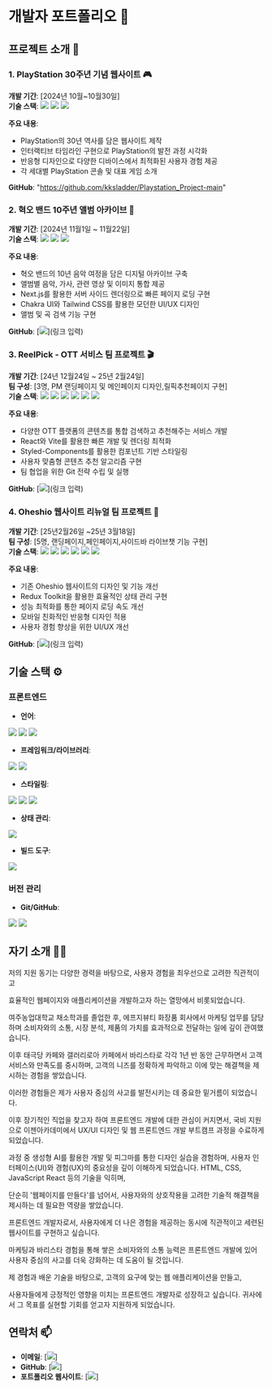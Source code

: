 # 개발자 포트폴리오 💼

## 프로젝트 소개 🚀

### 1. PlayStation 30주년 기념 웹사이트 🎮

**개발 기간**: [2024년 10월~10월30일]  
**기술 스택**: 
<img src="https://img.shields.io/badge/HTML5-E34F26?style=flat-square&logo=html5&logoColor=white"/>
<img src="https://img.shields.io/badge/CSS3-1572B6?style=flat-square&logo=css3&logoColor=white"/>
<img src="https://img.shields.io/badge/JavaScript-F7DF1E?style=flat-square&logo=javascript&logoColor=black"/>

**주요 내용**:
- PlayStation의 30년 역사를 담은 웹사이트 제작
- 인터랙티브 타임라인 구현으로 PlayStation의 발전 과정 시각화
- 반응형 디자인으로 다양한 디바이스에서 최적화된 사용자 경험 제공
- 각 세대별 PlayStation 콘솔 및 대표 게임 소개

**GitHub**: "https://github.com/kksladder/Playstation_Project-main"

### 2. 혁오 밴드 10주년 앨범 아카이브 🎵

**개발 기간**: [2024년 11월1일 ~ 11월22일]  
**기술 스택**: 
<img src="https://img.shields.io/badge/Next.js-000000?style=flat-square&logo=next.js&logoColor=white"/>
<img src="https://img.shields.io/badge/Tailwind_CSS-38B2AC?style=flat-square&logo=tailwind-css&logoColor=white"/>
<img src="https://img.shields.io/badge/Chakra_UI-319795?style=flat-square&logo=chakra-ui&logoColor=white"/>

**주요 내용**:
- 혁오 밴드의 10년 음악 여정을 담은 디지털 아카이브 구축
- 앨범별 음악, 가사, 관련 영상 및 이미지 통합 제공
- Next.js를 활용한 서버 사이드 렌더링으로 빠른 페이지 로딩 구현
- Chakra UI와 Tailwind CSS를 활용한 모던한 UI/UX 디자인
- 앨범 및 곡 검색 기능 구현

**GitHub**: [<img src="https://github.com/kksladder/Hyukoh_Archive"/>](링크 입력)

### 3. ReelPick - OTT 서비스 팀 프로젝트 🎬

**개발 기간**: [24년 12월24일 ~ 25년 2월24일]  
**팀 구성**: [3명, PM 랜딩페이지 및 메인페이지 디자인,릴픽추천페이지 구현]  
**기술 스택**: 
<img src="https://img.shields.io/badge/HTML5-E34F26?style=flat-square&logo=html5&logoColor=white"/>
<img src="https://img.shields.io/badge/CSS3-1572B6?style=flat-square&logo=css3&logoColor=white"/>
<img src="https://img.shields.io/badge/React-61DAFB?style=flat-square&logo=react&logoColor=black"/>
<img src="https://img.shields.io/badge/Vite-646CFF?style=flat-square&logo=vite&logoColor=white"/>
<img src="https://img.shields.io/badge/JavaScript-F7DF1E?style=flat-square&logo=javascript&logoColor=black"/>
<img src="https://img.shields.io/badge/styled--components-DB7093?style=flat-square&logo=styled-components&logoColor=white"/>

**주요 내용**:
- 다양한 OTT 플랫폼의 콘텐츠를 통합 검색하고 추천해주는 서비스 개발
- React와 Vite를 활용한 빠른 개발 및 렌더링 최적화
- Styled-Components를 활용한 컴포넌트 기반 스타일링
- 사용자 맞춤형 콘텐츠 추천 알고리즘 구현
- 팀 협업을 위한 Git 전략 수립 및 실행

**GitHub**: [<img src="https://github.com/kksladder/REELPICKott3"/>](링크 입력)

### 4. Oheshio 웹사이트 리뉴얼 팀 프로젝트 🌊

**개발 기간**: [25년2월26일 ~25년 3월18일]  
**팀 구성**: [5명, 랜딩페이지,페인페이지,사이드바 라이브챗 기능 구현]  
**기술 스택**: 
<img src="https://img.shields.io/badge/React-61DAFB?style=flat-square&logo=react&logoColor=black"/>
<img src="https://img.shields.io/badge/Vite-646CFF?style=flat-square&logo=vite&logoColor=white"/>
<img src="https://img.shields.io/badge/Redux--Toolkit-764ABC?style=flat-square&logo=redux&logoColor=white"/>
<img src="https://img.shields.io/badge/styled--components-DB7093?style=flat-square&logo=styled-components&logoColor=white"/>
<img src="https://img.shields.io/badge/JavaScript-F7DF1E?style=flat-square&logo=javascript&logoColor=black"/>
<img src="https://img.shields.io/badge/Tailwind_CSS-38B2AC?style=flat-square&logo=tailwind-css&logoColor=white"/>

**주요 내용**:
- 기존 Oheshio 웹사이트의 디자인 및 기능 개선
- Redux Toolkit을 활용한 효율적인 상태 관리 구현
- 성능 최적화를 통한 페이지 로딩 속도 개선
- 모바일 친화적인 반응형 디자인 적용
- 사용자 경험 향상을 위한 UI/UX 개선

**GitHub**: [<img src="https://github.com/kksladder/OHESHIO"/>](링크 입력)

## 기술 스택 ⚙️

### 프론트엔드
- **언어**: 
<img src="https://img.shields.io/badge/HTML5-E34F26?style=flat-square&logo=html5&logoColor=white"/>
<img src="https://img.shields.io/badge/CSS3-1572B6?style=flat-square&logo=css3&logoColor=white"/>
<img src="https://img.shields.io/badge/JavaScript-F7DF1E?style=flat-square&logo=javascript&logoColor=black"/>

- **프레임워크/라이브러리**: 
<img src="https://img.shields.io/badge/React-61DAFB?style=flat-square&logo=react&logoColor=black"/>
<img src="https://img.shields.io/badge/Next.js-000000?style=flat-square&logo=next.js&logoColor=white"/>

- **스타일링**: 
<img src="https://img.shields.io/badge/styled--components-DB7093?style=flat-square&logo=styled-components&logoColor=white"/>
<img src="https://img.shields.io/badge/Tailwind_CSS-38B2AC?style=flat-square&logo=tailwind-css&logoColor=white"/>
<img src="https://img.shields.io/badge/Chakra_UI-319795?style=flat-square&logo=chakra-ui&logoColor=white"/>

- **상태 관리**: 
<img src="https://img.shields.io/badge/Redux--Toolkit-764ABC?style=flat-square&logo=redux&logoColor=white"/>

- **빌드 도구**: 
<img src="https://img.shields.io/badge/Vite-646CFF?style=flat-square&logo=vite&logoColor=white"/>

### 버전 관리
- **Git/GitHub**: 
<img src="https://img.shields.io/badge/Git-F05032?style=flat-square&logo=git&logoColor=white"/>
<img src="https://img.shields.io/badge/GitHub-181717?style=flat-square&logo=github&logoColor=white"/>

## 자기 소개 👨‍💻

저의 지원 동기는 다양한 경력을 바탕으로, 사용자 경험을 최우선으로 고려한 직관적이고 

효율적인 웹페이지와 애플리케이션을 개발하고자 하는 열망에서 비롯되었습니다.

여주농업대학교 채소학과를 졸업한 후, 에프지뷰티 화장품 회사에서 마케팅 업무를 담당하며 소비자와의 소통, 시장 분석, 제품의 가치를 효과적으로 전달하는 일에 깊이 관여했습니다. 

이후 태극당 카페와 갤러리로아 카페에서 바리스타로 각각 1년 반 동안 근무하면서 고객 서비스와 만족도를 중시하며, 고객의 니즈를 정확하게 파악하고 이에 맞는 해결책을 제시하는 경험을 쌓았습니다. 

이러한 경험들은 제가 사용자 중심의 사고를 발전시키는 데 중요한 밑거름이 되었습니다.

이후 장기적인 직업을 찾고자 하여 프론트엔드 개발에 대한 관심이 커지면서, 국비 지원으로 이젠아카데미에서 UX/UI 디자인 및 웹 프론트엔드 개발 부트캠프 과정을 수료하게 되었습니다. 

과정 중 생성형 AI를 활용한 개발 및 피그마를 통한 디자인 실습을 경험하며, 사용자 인터페이스(UI)와 경험(UX)의 중요성을 깊이 이해하게 되었습니다. HTML, CSS, JavaScript React 등의 기술을 익히며, 

단순히 '웹페이지를 만들다'를 넘어서, 사용자와의 상호작용을 고려한 기술적 해결책을 제시하는 데 필요한 역량을 쌓았습니다.


프론트엔드 개발자로서, 사용자에게 더 나은 경험을 제공하는 동시에 직관적이고 세련된 웹사이트를 구현하고 싶습니다. 

마케팅과 바리스타 경험을 통해 쌓은 소비자와의 소통 능력은 프론트엔드 개발에 있어 사용자 중심의 사고를 더욱 강화하는 데 도움이 될 것입니다. 

제 경험과 배운 기술을 바탕으로, 고객의 요구에 맞는 웹 애플리케이션을 만들고, 

사용자들에게 긍정적인 영향을 미치는 프론트엔드 개발자로 성장하고 싶습니다. 귀사에서 그 목표를 실현할 기회를 얻고자 지원하게 되었습니다.


## 연락처 📫

- **이메일**: [<img src="kksladder@gmail.com"/>]
- **GitHub**: [<img src="https://github.com/kksladder"/>]
- **포트폴리오 웹사이트**: [<img src="keems-portfolio.vercel.app"/>]
